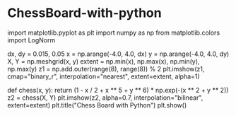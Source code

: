 # ChessBoard-with-python

import matplotlib.pyplot as plt
import numpy as np
from matplotlib.colors import LogNorm

dx, dy = 0.015, 0.05
x = np.arange(-4.0, 4.0, dx)
y = np.arange(-4.0, 4.0, dy)
X, Y = np.meshgrid(x, y)
extent = np.min(x), np.max(x), np.min(y), np.max(y)
z1 = np.add.outer(range(8), range(8)) % 2
plt.imshow(z1, cmap="binary_r", interpolation="nearest", extent=extent, alpha=1)

def chess(x, y):
    return (1 - x / 2 + x ** 5 + y ** 6) * np.exp(-(x ** 2 + y ** 2))
z2 = chess(X, Y)
plt.imshow(z2, alpha=0.7, interpolation="bilinear", extent=extent)
plt.title("Chess Board with Python")
plt.show()
